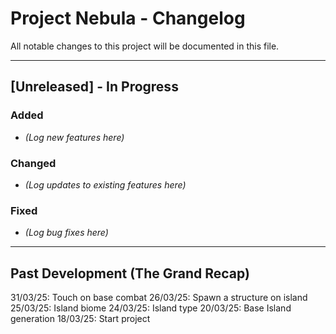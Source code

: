 # Project Nebula - Changelog

All notable changes to this project will be documented in this file.

---

## [Unreleased] - In Progress

### Added
- *(Log new features here)*

### Changed
- *(Log updates to existing features here)*

### Fixed
- *(Log bug fixes here)*

---

## Past Development (The Grand Recap)



31/03/25: Touch on base combat
26/03/25: Spawn a structure on island
25/03/25: Island biome
24/03/25: Island type
20/03/25: Base Island generation
18/03/25: Start project 
